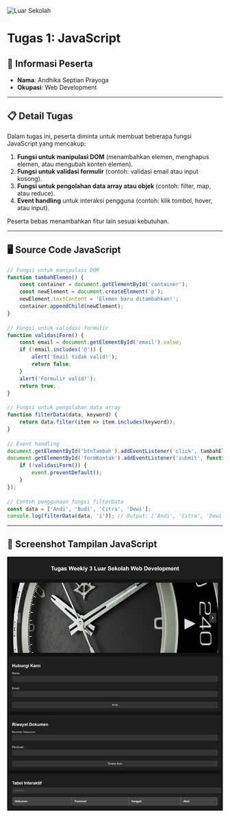 ![Luar Sekolah](https://www.luarsekolah.com/images/svg/logo.svg)

# Tugas 1: JavaScript

## 📌 Informasi Peserta
- **Nama**: Andhika Septian Prayoga  
- **Okupasi**: Web Development  

---

## 📋 Detail Tugas
Dalam tugas ini, peserta diminta untuk membuat beberapa fungsi JavaScript yang mencakup:
1. **Fungsi untuk manipulasi DOM** (menambahkan elemen, menghapus elemen, atau mengubah konten elemen).
2. **Fungsi untuk validasi formulir** (contoh: validasi email atau input kosong).
3. **Fungsi untuk pengolahan data array atau objek** (contoh: filter, map, atau reduce).
4. **Event handling** untuk interaksi pengguna (contoh: klik tombol, hover, atau input).

Peserta bebas menambahkan fitur lain sesuai kebutuhan.

---

## 🖥️ Source Code JavaScript
```javascript
// Fungsi untuk manipulasi DOM
function tambahElemen() {
    const container = document.getElementById('container');
    const newElement = document.createElement('p');
    newElement.textContent = 'Elemen baru ditambahkan!';
    container.appendChild(newElement);
}

// Fungsi untuk validasi formulir
function validasiForm() {
    const email = document.getElementById('email').value;
    if (!email.includes('@')) {
        alert('Email tidak valid!');
        return false;
    }
    alert('Formulir valid!');
    return true;
}

// Fungsi untuk pengolahan data array
function filterData(data, keyword) {
    return data.filter(item => item.includes(keyword));
}

// Event handling
document.getElementById('btnTambah').addEventListener('click', tambahElemen);
document.getElementById('formKontak').addEventListener('submit', function (event) {
    if (!validasiForm()) {
        event.preventDefault();
    }
});

// Contoh penggunaan fungsi filterData
const data = ['Andi', 'Budi', 'Citra', 'Dewi'];
console.log(filterData(data, 'i')); // Output: ['Andi', 'Citra', 'Dewi']
```

---

## 📸 Screenshot Tampilan JavaScript
![Screenshot Tampilan JavaScript](pp.png)
